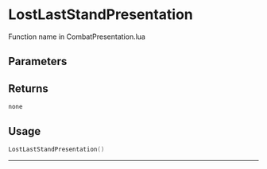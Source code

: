 # LostLastStandPresentation
Function name in CombatPresentation.lua
## Parameters

## Returns
`none`
## Usage
```lua
LostLastStandPresentation()
```
---
